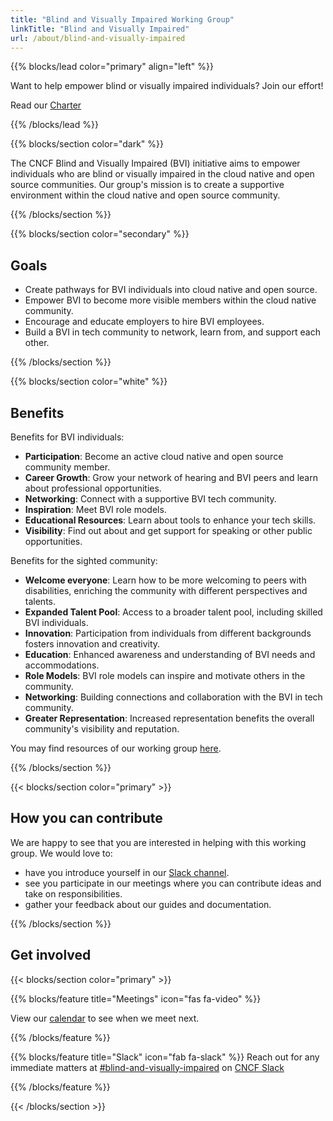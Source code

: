 ```yaml
---
title: "Blind and Visually Impaired Working Group"
linkTitle: "Blind and Visually Impaired"
url: /about/blind-and-visually-impaired
---
```


{{% blocks/lead color="primary" align="left" %}}

Want to help empower blind or visually impaired individuals? Join our effort!

Read our [Charter](https://github.com/cncf/tag-contributor-strategy/tree/main/blind-and-visually-impaired)

{{% /blocks/lead %}}

<div class="section-group">

{{% blocks/section color="dark" %}}

The CNCF Blind and Visually Impaired (BVI) initiative aims to empower individuals who are blind or visually impaired in the cloud native and open source communities.
Our group's mission is to create a supportive environment within the cloud native and open source community.

{{% /blocks/section %}}

</div>
<div class="section-group">

{{% blocks/section color="secondary" %}}

## Goals

<div class="text-left">

- Create pathways for BVI individuals into cloud native and open source.
- Empower BVI to become more visible members within the cloud native community.
- Encourage and educate employers to hire BVI employees.
- Build a BVI in tech community to network, learn from, and support each other.

</div>

{{% /blocks/section %}}

</div>
<div class="section-group">

{{% blocks/section color="white" %}}

## Benefits

<div class="text-left">

Benefits for BVI individuals:

- **Participation**: Become an active cloud native and open source community member.
- **Career Growth**: Grow your network of hearing and BVI peers and learn about professional opportunities.
- **Networking**: Connect with a supportive BVI tech community.
- **Inspiration**: Meet BVI role models.
- **Educational Resources**: Learn about tools to enhance your tech skills.
- **Visibility**: Find out about and get support for speaking or other public opportunities.

Benefits for the sighted community:

- **Welcome everyone**: Learn how to be more welcoming to peers with disabilities, enriching the community with different perspectives and talents.
- **Expanded Talent Pool**: Access to a broader talent pool, including skilled BVI individuals.
- **Innovation**: Participation from individuals from different backgrounds fosters innovation and creativity.
- **Education**: Enhanced awareness and understanding of BVI needs and accommodations.
- **Role Models**: BVI role models can inspire and motivate others in the community.
- **Networking**: Building connections and collaboration with the BVI in tech community.
- **Greater Representation**: Increased representation benefits the overall community's visibility and reputation.

You may find resources of our working group [here](/accessibility/).

</div>

{{% /blocks/section %}}

</div>

<div class="section-group">
{{< blocks/section color="primary" >}}

## How you can contribute

<div class="text-left">

We are happy to see that you are interested in helping with this working group. We would love to:

- have you introduce yourself in our [Slack channel](https://cloud-native.slack.com/archives/C07CPG6AFC7).
- see you participate in our meetings where you can contribute ideas and take on responsibilities.
- gather your feedback about our guides and documentation.

</div>

{{% /blocks/section %}}

</div>

<div class="section-group">

## Get involved

{{< blocks/section color="primary" >}}

{{% blocks/feature title="Meetings" icon="fas fa-video" %}}

<div>

View our [calendar](https://tockify.com/cncf.public.events/monthly?search=blind%20and%20visually%20impaired) to see when we meet next.

</div>

{{% /blocks/feature %}}

{{% blocks/feature title="Slack" icon="fab fa-slack" %}}
Reach out for any immediate matters at [#blind-and-visually-impaired](https://cloud-native.slack.com/archives/C07CPG6AFC7) on [CNCF Slack](https://slack.cncf.io)

{{% /blocks/feature %}}

{{< /blocks/section >}}

</div>
